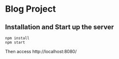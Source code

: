 # Blog Project



## Installation and Start up the server

```
npm install
npm start
```

Then access http://localhost:8080/



